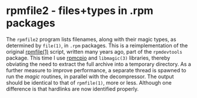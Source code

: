 # rpmfile2 - files+types in .rpm packages

The `rpmfile2` program lists filenames, along with their magic types,
as determined by `file(1)`, in `.rpm` packages.  This is a reimplementation
of the original [rpmfile(1)](https://linux.die.net/man/1/rpmfile) script,
written many years ago, part of the `rpmdevtools` package.  This time I use
[rpmcpio](https://github.com/svpv/rpmcpio) and `libmagic(3)` libraries,
thereby obviating the need to extract the full archive into a temporary
directory.  As a further measure to improve performance, a separate thread
is spawned to run the _magic_ routines, in parallel with the decompressor.
The output should be identical to that of `rpmfile(1)`, more or less.
Although one difference is that hardlinks are now identified properly.

